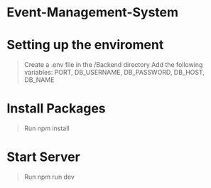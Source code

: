  #                      Event-Management-System

# Setting up the enviroment
> Create a .env file in the /Backend directory
> Add the following variables: PORT, DB_USERNAME, DB_PASSWORD, DB_HOST, DB_NAME

# Install Packages
> Run npm install

# Start Server
> Run npm run dev

